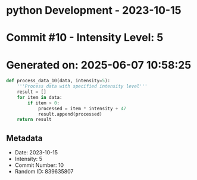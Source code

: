 ﻿# python Development - 2023-10-15
# Commit #10 - Intensity Level: 5
# Generated on: 2025-06-07 10:58:25
```python
def process_data_10(data, intensity=5):
    '''Process data with specified intensity level'''
    result = []
    for item in data:
        if item > 0:
            processed = item * intensity + 47
            result.append(processed)
    return result
```
## Metadata
- Date: 2023-10-15
- Intensity: 5
- Commit Number: 10
- Random ID: 839635807
